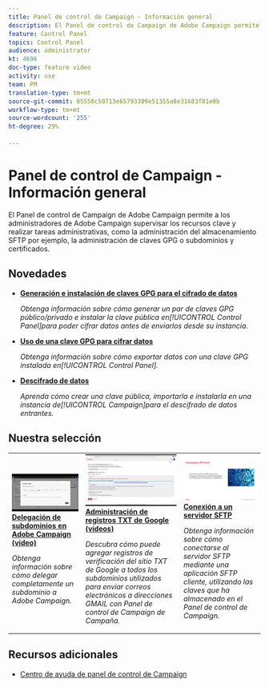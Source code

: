```yaml
---
title: Panel de control de Campaign - Información general
description: El Panel de control de Campaign de Adobe Campaign permite a los administradores de Adobe Campaign supervisar los recursos clave y realizar tareas administrativas, como la administración del almacenamiento SFTP por ejemplo, la administración de claves GPG o subdominios y certificados.
feature: Control Panel
topics: Control Panel
audience: administrator
kt: 4696
doc-type: feature video
activity: use
team: PM
translation-type: tm+mt
source-git-commit: 05550c50713e65793309e51355a8e31683f81e0b
workflow-type: tm+mt
source-wordcount: '255'
ht-degree: 29%

---
```


# Panel de control de Campaign - Información general

El Panel de control de Campaign de Adobe Campaign permite a los administradores de Adobe Campaign supervisar los recursos clave y realizar tareas administrativas, como la administración del almacenamiento SFTP por ejemplo, la administración de claves GPG o subdominios y certificados.

## Novedades

* **[Generación e instalación de claves GPG para el cifrado de datos](/help/control-panel-tutorials/instance-settings/gpg-key-management/generating-and-installing-gpg-keys-for-data-encryption.md)**

   *Obtenga información sobre cómo generar un par de claves GPG público/privado e instalar la clave pública en[!UICONTROL Control Panel]para poder cifrar datos antes de enviarlos desde su instancia.*

* **[Uso de una clave GPG para cifrar datos](/help/control-panel-tutorials/instance-settings/gpg-key-management/using-a-gpg-key-to-encrypt-data.md)**

   *Obtenga información sobre cómo exportar datos con una clave GPG instalada en[!UICONTROL Control Panel].*

* **[Descifrado de datos](/help/control-panel-tutorials/instance-settings/gpg-key-management/decrypting-data.md)**

   *Aprenda cómo crear una clave pública, importarla e instalarla en una instancia de[!UICONTROL Campaign]para el descifrado de datos entrantes.*

## Nuestra selección

<table>
<tr>
  <td>
    <a href="./subdomains-and-certificates/subdomain-delegation.md"> 
      <img alt="Delegación de subdominios en Adobe Campaign (vídeo)" src="./assets/31390.jpg"/>
    </a>
    <div>
      <a href="./subdomains-and-certificates/subdomain-delegation.md">
    <strong>Delegación de subdominios en Adobe Campaign (vídeo)</strong>
    </a>
    </div>
    <p>
    <em>Obtenga información sobre cómo delegar completamente un subdominio a Adobe Campaign.</em>
    <p>
  </td>
   <td>
    <a href="./subdomains-and-certificates/google-txt-record-management.md">
      <img alt="Administración de registros TXT de Google (vídeos)" src="./assets/32369.jpg" />
    </a>
    <div>
    <a href="./subdomains-and-certificates/google-txt-record-management.md">
    <strong>Administración de registros TXT de Google (vídeos)</strong>
    </a>
    </div>
    <p>
    <em> Descubra cómo puede agregar registros de verificación del sitio TXT de Google a todos los subdominios utilizados para enviar correos electrónicos a direcciones GMAIL con Panel de control de Campaign de Campaña.</em>
    <p>
  </td>
  <td>
    <a href="./sftp-management/connect-to-sftp-server.md">
      <img alt="Conectar a un servidor SFTP" src="./assets/27263.jpg" />
    </a>
    <div>
      <a href="./sftp-management/connect-to-sftp-server.md">
    <strong>Conexión a un servidor SFTP</strong>
    </a>
    </div>
    <p>
    <em>Obtenga información sobre cómo conectarse al servidor SFTP mediante una aplicación SFTP cliente, utilizando las claves que ha almacenado en el Panel de control de Campaign. </em>
    <p>
  </td>
</tr>
</table>

## Recursos adicionales

* [Centro de ayuda de panel de control de Campaign](https://docs.adobe.com/content/help/es-ES/control-panel/using/control-panel-home.html)
